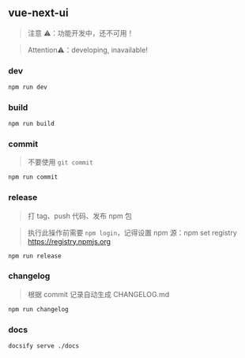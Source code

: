 ## vue-next-ui

> 注意 ⚠️：功能开发中，还不可用！

> Attention⚠️：developing, inavailable!

### dev

```sh
npm run dev
```

### build

```sh
npm run build
```

### commit

> 不要使用 `git commit`

```sh
npm run commit
```

### release

> 打 tag、push 代码、发布 npm 包

> 执行此操作前需要 `npm login`，记得设置 npm 源：npm set registry https://registry.npmjs.org

```sh
npm run release
```

### changelog

> 根据 commit 记录自动生成 CHANGELOG.md

```sh
npm run changelog
```

### docs

```sh
docsify serve ./docs
```
